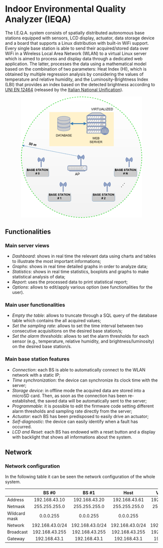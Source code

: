 # Indoor Environmental Quality Analyzer (IEQA)

The I.E.Q.A. system consists of spatially distributed autonomous base stations equipped with sensors, LCD display, actuator, data storage device and a board that supports a Linux distribution with built-in WiFi support.
Every single base station is able to send their acquired/stored data over WiFi in a Wireless Local Area Network (WLAN) to a virtual Linux server which is aimed to process and display data through a dedicated web application. The latter, processes the data using a mathematical model based on the combination of two parameters: Heat Index (HI), which is obtained by multiple regression analysis by considering the values of temperature and relative humidity, and the Luminosity-Brightness Index (LBI) that provides an index based on the detected brightness according to [UNI EN 12464](http://store.uni.com/magento-1.4.0.1/index.php/uni-en-12464-1-2011.html) (released by the [Italian National Unification](http://www.uni.com)).

<p align="center">
    <img src="./figures/fig1.png" alt="Overall diagram of the system." title="Overall diagram of the system" width="400px;"></img>
</p>

## Functionalities

### Main server views

* _Dashboard_: shows in real time the relevant data using charts and tables to illustrate the most important informations;
* _Graphs_: shows in real time detailed graphs in order to analyze data;
* _Statistics_: shows in real time statistics, boxplots and graphs to make statistical analysis of data;
* _Report_: uses the processed data to print statistical report;
* _Options_: allows to edit/apply various option (see functionalities for the user).

### Main user functionalities

* _Empty the table_: allows to truncate through a SQL query of the database table which contains the all acquired values;
* _Set the sampling rate_: allows to set the time interval between two consecutive acquisitions on the desired base station/s;
* _Set the alarm thresholds_: allows to set the alarm thresholds for each sensor (e.g., temperature, relative humidity, and brightness/luminosity) on the desired base station/s.

### Main base station features

* _Connection_: each BS is able to automatically connect to the WLAN network with a static IP;
* _Time synchronization_: the device can synchronize its clock time with the server;
* _Storage device_: in offline mode the acquired data are stored into a microSD card. Then, as soon as the connection has been re-established, the saved data will be automatically sent to the server;
* _Programmable_: it is possible to edit the firmware code setting different alarm thresholds and sampling rate directly from the server;
* _Actuator_: each BS has been predisposed to easily drive an actuator;
* _Self-diagnostic_: the device can easily identify when a fault has occurred.
* _LCD and Reset_: each BS has endowed with a reset button and a display with backlight that shows all informations about the system.

## Network

### Network configuration
In the following table it can be seen the network configuration of the whole system.

|               |      BS #0      |      BS #1      |       Host      |   Virtual web   |
|---------------|:---------------:|:---------------:|:---------------:|:---------------:|
| Address       |  192.168.43.10  |  192.168.43.20  |  192.168.43.61  |  192.168.43.100 |
| Netmask       |  255.255.255.0  |  255.255.255.0  |  255.255.255.0  |  255.255.255.0  |
| Wildcard mask |    0.0.0.255    |    0.0.0.255    |    0.0.0.255    |    0.0.0.255    |
| Network       | 192.168.43.0/24 | 192.168.43.0/24 | 192.168.43.0/24 | 192.168.43.0/24 |
| Broadcast     |  192.168.43.255 |  192.168.43.255 |  192.168.43.255 |  192.168.43.255 |
| Gateway       |   192.168.43.1  |   192.168.43.1  |   192.168.43.1  |   192.168.43.1  |
